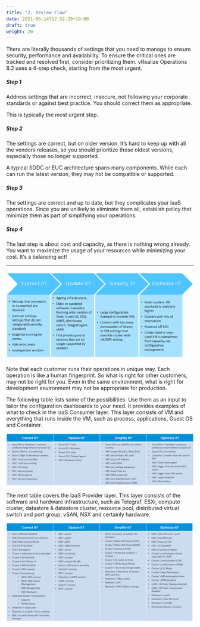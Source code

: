 ```yaml
---
title: "2. Review Flow"
date: 2021-06-14T12:52:29+10:00
draft: true
weight: 20
---
```


There are literally thousands of settings that you need to manage to ensure security, performance and availability. To ensure the critical ones are tracked and resolved first, consider prioritizing them. vRealize Operations 8.2 uses a 4-step check, starting from the most urgent. 

##### Step 1
Address settings that are incorrect, insecure, not following your corporate standards or against best practice. You should correct them as appropriate.

This is typically the most urgent step.

##### Step 2
The settings are correct, but on older version. It’s hard to keep up with all the vendors releases, so you should prioritize those oldest versions, especially those no longer supported.

A typical SDDC or EUC architecture spans many components. While each can run the latest version, they may not be compatible or supported. 

##### Step 3
The settings are correct and up to date, but they complicates your IaaS operations. Since you are unlikely to eliminate them all, establish policy that minimize them as part of simplifying your operations.

##### Step 4
The last step is about cost and capacity, as there is nothing wrong already. You want to maximize the usage of your resources while minimizing your cost. It’s a balancing act!

-----

![](1.4.2-fig-1.png)

Note that each customer runs their operations in unique way. Each operation is like a human fingerprint. So what is right for other customers, may not be right for you. Even in the same environment, what is right for development environment may not be appropriate for production. 

The following table lists some of the possibilities. Use them as an input to tailor the configuration dashboards to your need. It provides examples of what to check in the IaaS Consumer layer. This layer consists of VM and everything that runs inside the VM, such as process, applications, Guest OS and Container.

![](1.4.2-fig-2.png)

The next table covers the IaaS Provider layer. This layer consists of the software and hardware infrastructure, such as Telegraf, ESXi, compute cluster, datastore & datastore cluster, resource pool, distributed virtual switch and port group, vSAN, NSX and certainly hardware.

![](1.4.2-fig-3.png)